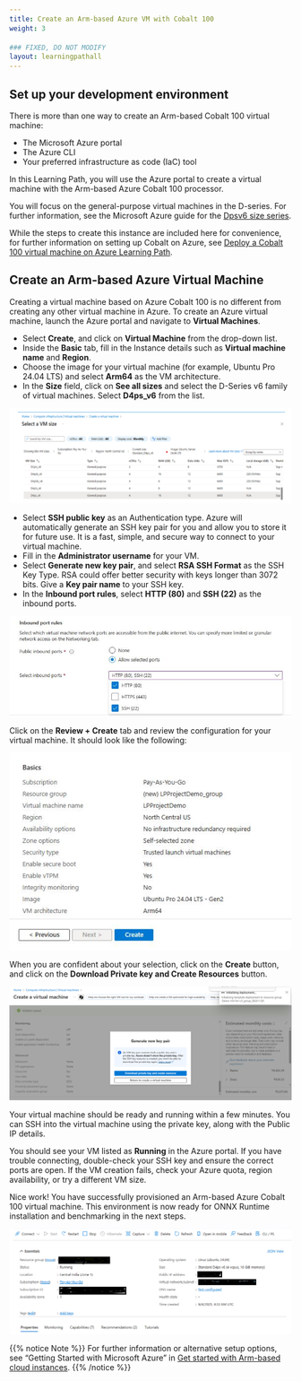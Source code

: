 ```yaml
---
title: Create an Arm-based Azure VM with Cobalt 100
weight: 3

### FIXED, DO NOT MODIFY
layout: learningpathall
---
```


## Set up your development environment

There is more than one way to create an Arm-based Cobalt 100 virtual machine: 

- The Microsoft Azure portal
- The Azure CLI
- Your preferred infrastructure as code (IaC) tool

In this Learning Path, you will use the Azure portal to create a virtual machine with the Arm-based Azure Cobalt 100 processor. 

You will focus on the general-purpose virtual machines in the D-series. For further information, see the Microsoft Azure guide for the [Dpsv6 size series](https://learn.microsoft.com/en-us/azure/virtual-machines/sizes/general-purpose/dpsv6-series).

While the steps to create this instance are included here for convenience, for further information on setting up Cobalt on Azure, see [Deploy a Cobalt 100 virtual machine on Azure Learning Path](/learning-paths/servers-and-cloud-computing/cobalt/).

## Create an Arm-based Azure Virtual Machine 


Creating a virtual machine based on Azure Cobalt 100 is no different from creating any other virtual machine in Azure. To create an Azure virtual machine, launch the Azure portal and navigate to **Virtual Machines**.

- Select **Create**, and click on **Virtual Machine** from the drop-down list.
- Inside the **Basic** tab, fill in the Instance details such as **Virtual machine name** and **Region**.
- Choose the image for your virtual machine (for example, Ubuntu Pro 24.04 LTS) and select **Arm64** as the VM architecture.
- In the **Size** field, click on **See all sizes** and select the D-Series v6 family of virtual machines. Select **D4ps_v6** from the list.

![Azure portal VM creation — Azure Cobalt 100 Arm64 virtual machine (D4ps_v6) alt-text#center](images/instance.png "Select the D-Series v6 family of virtual machines")

- Select **SSH public key** as an Authentication type. Azure will automatically generate an SSH key pair for you and allow you to store it for future use. It is a fast, simple, and secure way to connect to your virtual machine.
- Fill in the **Administrator username** for your VM.
- Select **Generate new key pair**, and select **RSA SSH Format** as the SSH Key Type. RSA could offer better security with keys longer than 3072 bits. Give a **Key pair name** to your SSH key.
- In the **Inbound port rules**, select **HTTP (80)** and **SSH (22)** as the inbound ports.

![Azure portal VM creation — Azure Cobalt 100 Arm64 virtual machine (D4ps_v6) alt-text#center](images/instance1.png "Allow inbound port rules")

Click on the **Review + Create** tab and review the configuration for your virtual machine. It should look like the following:

![Azure portal VM creation — Azure Cobalt 100 Arm64 virtual machine (D4ps_v6) alt-text#center](images/ubuntu-pro.png "Review and Create an Azure Cobalt 100 Arm64 VM")

When you are confident about your selection, click on the **Create** button, and click on the **Download Private key and Create Resources** button.

![Azure portal VM creation — Azure Cobalt 100 Arm64 virtual machine (D4ps_v6) alt-text#center](images/instance4.png "Download Private key and Create Resources")

Your virtual machine should be ready and running within a few minutes. You can SSH into the virtual machine using the private key, along with the Public IP details.

You should see your VM listed as **Running** in the Azure portal. If you have trouble connecting, double-check your SSH key and ensure the correct ports are open. If the VM creation fails, check your Azure quota, region availability, or try a different VM size.

Nice work! You have successfully provisioned an Arm-based Azure Cobalt 100 virtual machine. This environment is now ready for ONNX Runtime installation and benchmarking in the next steps.

![Azure portal VM creation - Azure Cobalt 100 Arm64 virtual machine (D4ps_v6) alt-text#center](images/final-vm.png "VM deployment confirmation in Azure portal")

{{% notice Note %}}
For further information or alternative setup options, see “Getting Started with Microsoft Azure” in [Get started with Arm-based cloud instances](/learning-paths/servers-and-cloud-computing/csp/azure).
{{% /notice %}}
